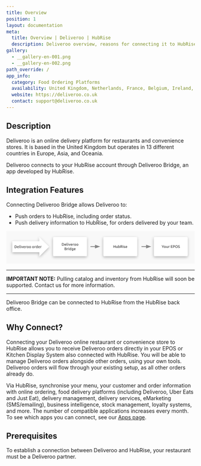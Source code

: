 ```yaml
---
title: Overview
position: 1
layout: documentation
meta:
  title: Overview | Deliveroo | HubRise
  description: Deliveroo overview, reasons for connecting it to HubRise and summary of integrated features. Synchronise data between your EPOS and your apps.
gallery:
  - __gallery-en-001.png
  - __gallery-en-002.png
path_override: /
app_info:
  category: Food Ordering Platforms
  availability: United Kingdom, Netherlands, France, Belgium, Ireland, Spain, Italy, Australia, New Zealand, Singapore, Hong Kong, United Arab Emirates, and Kuwait
  website: https://deliveroo.co.uk
  contact: support@deliveroo.co.uk
---
```


## Description

Deliveroo is an online delivery platform for restaurants and convenience stores.
It is based in the United Kingdom but operates in 13 different countries in Europe, Asia, and Oceania.

Deliveroo connects to your HubRise account through Deliveroo Bridge, an app developed by HubRise.

## Integration Features

Connecting Deliveroo Bridge allows Deliveroo to:

- Push orders to HubRise, including order status.
- Push delivery information to HubRise, for orders delivered by your team.

![Diagram of the connection flow between Deliveroo, Deliveroo Bridge, and HubRise](../images/000-en-2x-connection-diagram.png)

---

**IMPORTANT NOTE:** Pulling catalog and inventory from HubRise will soon be supported. Contact us for more information.

---

Deliveroo Bridge can be connected to HubRise from the HubRise back office.

## Why Connect?

Connecting your Deliveroo online restaurant or convenience store to HubRise allows you to receive Deliveroo orders directly in your EPOS or Kitchen Display System also connected with HubRise.
You will be able to manage Deliveroo orders alongside other orders, using your own tools. Deliveroo orders will flow through your existing setup, as all other orders already do.

Via HubRise, synchronise your menu, your customer and order information with online ordering, food delivery platforms (including Deliveroo, Uber Eats and Just Eat), delivery management, delivery services, eMarketing (SMS/emailing), business intelligence, stock management, loyalty systems, and more. The number of compatible applications increases every month. To see which apps you can connect, see our [Apps page](/apps).

## Prerequisites

To establish a connection between Deliveroo and HubRise, your restaurant must be a Deliveroo partner.
